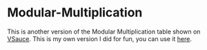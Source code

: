 # Modular-Multiplication
This is another version of the Modular Multiplication table shown on [VSauce](https://www.youtube.com/watch?v=eXUUClgd-Eo). This is my own version I did for fun, you can use it [here](https://brandonblaschke.github.io/Modular-Multiplication/).
